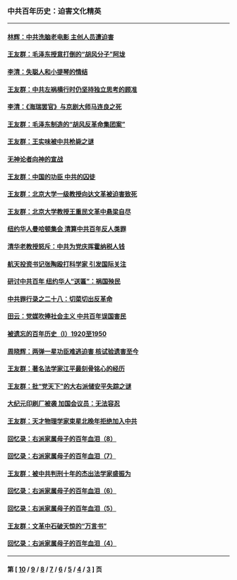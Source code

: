### 中共百年历史：迫害文化精英
---
#### [林辉：中共洗脑老电影 主创人员遭迫害](../../pages/nf1176111/n13699437.md?04100430) 
#### [王友群：毛泽东授意打倒的“胡风分子”阿垅](../../pages/nf1176111/n13592541.md?04100430) 
#### [李清：失聪人和小提琴的情结](../../pages/nf1176111/n13459280.md?04100430) 
#### [王友群：中共左祸横行时仍坚持独立思考的顾准](../../pages/nf1176111/n13444722.md?04100430) 
#### [李清：《海瑞罢官》与京剧大师马连良之死](../../pages/nf1176111/n13412316.md?04100430) 
#### [王友群：毛泽东制造的“胡风反革命集团案”](../../pages/nf1176111/n13324909.md?04100430) 
#### [王友群：王实味被中共枪毙之谜](../../pages/nf1176111/n13307502.md?04100430) 
#### [无神论者向神的宣战](../../pages/nf1176111/n13281535.md?04100430) 
#### [王友群：中国的功臣 中共的囚徒](../../pages/nf1176111/n13291790.md?04100430) 
#### [王友群：北京大学一级教授向达文革被迫害致死](../../pages/nf1176111/n13150966.md?04100430) 
#### [王友群：北京大学教授王重民文革中悬梁自尽](../../pages/nf1176111/n13084645.md?04100430) 
#### [纽约华人曼哈顿集会 清算中共百年反人类罪](../../pages/nf1176111/n13084157.md?04100430) 
#### [清华老教授怒斥：中共为党庆挥霍纳税人钱](../../pages/nf1176111/n13071430.md?04100430) 
#### [航天投资书记张陶殴打科学家 引发国际关注](../../pages/nf1176111/n13069132.md?04100430) 
#### [研讨中共百年 纽约华人“送匾”：祸国殃民](../../pages/nf1176111/n13057367.md?04100430) 
#### [中共罪行录之二十八：切菜切出反革命](../../pages/nf1176111/n13030600.md?04100430) 
#### [田云：党媒吹捧社会主义 中共百年误国害民](../../pages/nf1176111/n13006682.md?04100430) 
#### [被遗忘的百年历史（I）1920至1950](../../pages/nf1176111/n12986411.md?04100430) 
#### [周晓辉：两弹一星功臣难逃迫害 核试验遗害至今](../../pages/nf1176111/n12974997.md?04100430) 
#### [王友群：著名法学家江平最刻骨铭心的经历](../../pages/nf1176111/n12970787.md?04100430) 
#### [王友群：批“党天下”的大右派储安平失踪之谜](../../pages/nf1176111/n12954229.md?04100430) 
#### [大纪元印刷厂被袭 加国会议员：无法容忍](../../pages/nf1176111/n12883028.md?04100430) 
#### [王友群：天才物理学家束星北晚年拒绝加入中共](../../pages/nf1176111/n12792913.md?04100430) 
#### [回忆录：右派家属母子的百年血泪（8）](../../pages/nf1176111/n12706196.md?04100430) 
#### [回忆录：右派家属母子的百年血泪（7）](../../pages/nf1176111/n12706191.md?04100430) 
#### [王友群：被中共判刑十年的杰出法学家盛振为](../../pages/nf1176111/n12706141.md?04100430) 
#### [回忆录：右派家属母子的百年血泪（6）](../../pages/nf1176111/n12698863.md?04100430) 
#### [回忆录：右派家属母子的百年血泪（5）](../../pages/nf1176111/n12692515.md?04100430) 
#### [王友群：文革中石破天惊的“万言书”](../../pages/nf1176111/n12690994.md?04100430) 
#### [回忆录：右派家属母子的百年血泪（4）](../../pages/nf1176111/n12686410.md?04100430) 

---
#### 第 [ [10](./10.md?04100430) / [9](./9.md?04100430) / [8](./8.md?04100430) / [7](./7.md?04100430) / [6](./6.md?04100430) / [5](./5.md?04100430) / [4](./4.md?04100430) / [3](./3.md?04100430) ] 页
